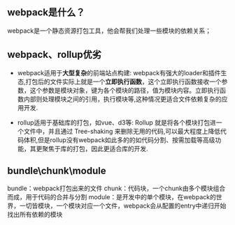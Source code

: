 ## webpack是什么？

webpack是一个静态资源打包工具，他会帮我们处理一些模块的依赖关系；

## webpack、rollup优劣

+ webpack适用于**大型复杂**的前端站点构建: webpack有强大的loader和插件生态,打包后的文件实际上就是一个**立即执行函数**，这个立即执行函数接收一个参数，这个参数是模块对象，键为各个模块的路径，值为模块内容。立即执行函数内部则处理模块之间的引用，执行模块等,这种情况更适合文件依赖复杂的应用开发.

+ rollup适用于基础库的打包，如vue、d3等: Rollup 就是将各个模块打包进一个文件中，并且通过 Tree-shaking 来删除无用的代码,可以最大程度上降低代码体积,但是rollup没有webpack如此多的的如代码分割、按需加载等高级功能，其更聚焦于库的打包，因此更适合库的开发.

## bundle\chunk\module
bundle：webpack打包出来的文件
chunk：代码块，一个chunk由多个模块组合而成，用于代码的合并与分割
module：是开发中的单个模块，在webpack的世界，一切皆模块，一个模块对应一个文件，webpack会从配置的entry中递归开始找出所有依赖的模块


